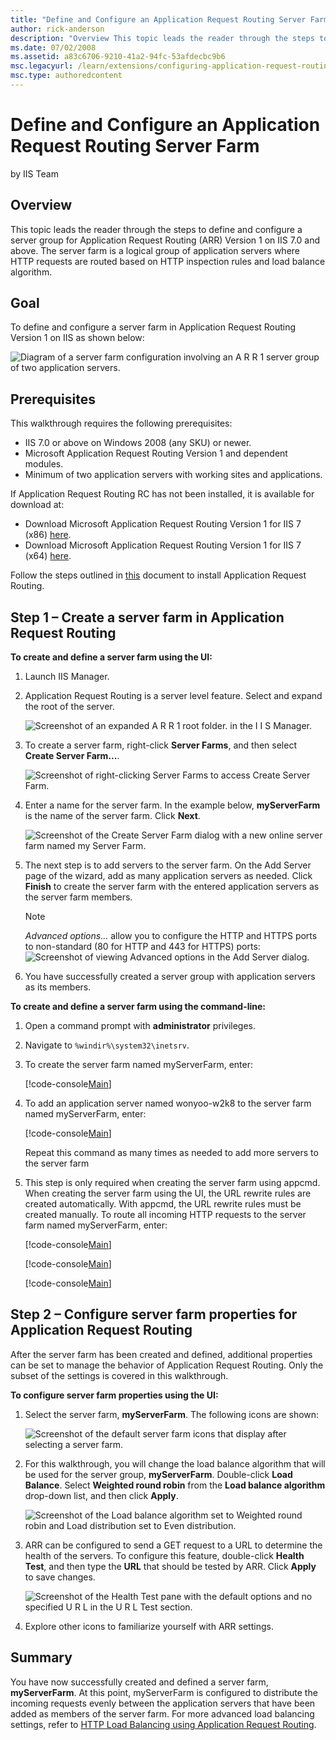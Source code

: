 ```yaml
---
title: "Define and Configure an Application Request Routing Server Farm"
author: rick-anderson
description: "Overview This topic leads the reader through the steps to define and configure a server group for Application Request Routing (ARR) Version 1 on IIS 7.0 and..."
ms.date: 07/02/2008
ms.assetid: a83c6706-9210-41a2-94fc-53afdecbc9b6
msc.legacyurl: /learn/extensions/configuring-application-request-routing-arr/define-and-configure-an-application-request-routing-server-farm
msc.type: authoredcontent
---
```

# Define and Configure an Application Request Routing Server Farm

by IIS Team

## Overview

This topic leads the reader through the steps to define and configure a server group for Application Request Routing (ARR) Version 1 on IIS 7.0 and above. The server farm is a logical group of application servers where HTTP requests are routed based on HTTP inspection rules and load balance algorithm.

## Goal

To define and configure a server farm in Application Request Routing Version 1 on IIS as shown below:

![Diagram of a server farm configuration involving an A R R 1 server group of two application servers.](define-and-configure-an-application-request-routing-server-farm/_static/image4.jpg)

## Prerequisites

This walkthrough requires the following prerequisites:

- IIS 7.0 or above on Windows 2008 (any SKU) or newer.
- Microsoft Application Request Routing Version 1 and dependent modules.
- Minimum of two application servers with working sites and applications.

If Application Request Routing RC has not been installed, it is available for download at:

- Download Microsoft Application Request Routing Version 1 for IIS 7 (x86) [here](https://iis-umbraco.azurewebsites.net/downloads).
- Download Microsoft Application Request Routing Version 1 for IIS 7 (x64) [here](https://iis-umbraco.azurewebsites.net/downloads).

Follow the steps outlined in [this](../installing-application-request-routing-arr/install-application-request-routing.md) document to install Application Request Routing.

## Step 1 – Create a server farm in Application Request Routing

**To create and define a server farm using the UI:** 

1. Launch IIS Manager.
2. Application Request Routing is a server level feature. Select and expand the root of the server.

    ![Screenshot of an expanded A R R 1 root folder. in the I I S Manager.](define-and-configure-an-application-request-routing-server-farm/_static/image6.jpg)
3. To create a server farm, right-click **Server Farms**, and then select **Create Server Farm...**.

    ![Screenshot of right-clicking Server Farms to access Create Server Farm.](define-and-configure-an-application-request-routing-server-farm/_static/image8.jpg)
4. Enter a name for the server farm. In the example below, **myServerFarm** is the name of the server farm. Click **Next**.

    ![Screenshot of the Create Server Farm dialog with a new online server farm named my Server Farm.](define-and-configure-an-application-request-routing-server-farm/_static/image10.jpg)
5. The next step is to add servers to the server farm. On the Add Server page of the wizard, add as many application servers as needed. Click **Finish** to create the server farm with the entered application servers as the server farm members.

    > [!NOTE]
    > *Advanced options...* allow you to configure the HTTP and HTTPS ports to non-standard (80 for HTTP and 443 for HTTPS) ports:
    ![Screenshot of viewing Advanced options in the Add Server dialog.](define-and-configure-an-application-request-routing-server-farm/_static/image12.jpg)
6. You have successfully created a server group with application servers as its members.

**To create and define a server farm using the command-line:** 

1. Open a command prompt with **administrator** privileges.
2. Navigate to `%windir%\system32\inetsrv`.
3. To create the server farm named myServerFarm, enter: 

    [!code-console[Main](define-and-configure-an-application-request-routing-server-farm/samples/sample1.cmd)]
4. To add an application server named wonyoo-w2k8 to the server farm named myServerFarm, enter:

    [!code-console[Main](define-and-configure-an-application-request-routing-server-farm/samples/sample2.cmd)]

    Repeat this command as many times as needed to add more servers to the server farm
5. This step is only required when creating the server farm using appcmd. When creating the server farm using the UI, the URL rewrite rules are created automatically. With appcmd, the URL rewrite rules must be created manually. To route all incoming HTTP requests to the server farm named myServerFarm, enter:

    [!code-console[Main](define-and-configure-an-application-request-routing-server-farm/samples/sample3.cmd)]

    [!code-console[Main](define-and-configure-an-application-request-routing-server-farm/samples/sample4.cmd)]

    [!code-console[Main](define-and-configure-an-application-request-routing-server-farm/samples/sample5.cmd)]

## Step 2 – Configure server farm properties for Application Request Routing

After the server farm has been created and defined, additional properties can be set to manage the behavior of Application Request Routing. Only the subset of the settings is covered in this walkthrough.

**To configure server farm properties using the UI:** 

1. Select the server farm, **myServerFarm**. The following icons are shown:

    ![Screenshot of the default server farm icons that display after selecting a server farm.](define-and-configure-an-application-request-routing-server-farm/_static/image14.jpg)
2. For this walkthrough, you will change the load balance algorithm that will be used for the server group, **myServerFarm**. Double-click **Load Balance**. Select **Weighted round robin** from the **Load balance algorithm** drop-down list, and then click **Apply**.

    ![Screenshot of the Load balance algorithm set to Weighted round robin and Load distribution set to Even distribution.](define-and-configure-an-application-request-routing-server-farm/_static/image16.jpg)
3. ARR can be configured to send a GET request to a URL to determine the health of the servers. To configure this feature, double-click **Health Test**, and then type the **URL** that should be tested by ARR. Click **Apply** to save changes.

    ![Screenshot of the Health Test pane with the default options and no specified U R L in the U R L Test section.](define-and-configure-an-application-request-routing-server-farm/_static/image18.jpg)
4. Explore other icons to familiarize yourself with ARR settings.

## Summary

You have now successfully created and defined a server farm, **myServerFarm**. At this point, myServerFarm is configured to distribute the incoming requests evenly between the application servers that have been added as members of the server farm. For more advanced load balancing settings, refer to [HTTP Load Balancing using Application Request Routing](http-load-balancing-using-application-request-routing.md).

